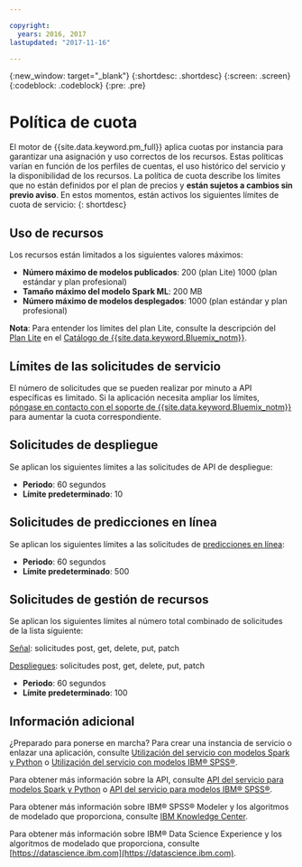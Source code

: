 ```yaml
---

copyright:
  years: 2016, 2017
lastupdated: "2017-11-16"

---
```


{:new_window: target="_blank"}
{:shortdesc: .shortdesc}
{:screen: .screen}
{:codeblock: .codeblock}
{:pre: .pre}

# Política de cuota

El motor de {{site.data.keyword.pm_full}} aplica cuotas por instancia para garantizar una asignación y uso correctos de los recursos. Estas políticas varían en función de los perfiles de cuentas, el uso histórico del servicio y la disponibilidad de los recursos. La política de cuota describe los límites que no están definidos por el plan de precios y **están sujetos a cambios sin previo aviso**. En estos momentos, están activos los siguientes límites de cuota de servicio:
{: shortdesc}

## Uso de recursos

Los recursos están limitados a los siguientes valores máximos:

-  **Número máximo de modelos publicados**: 200 (plan Lite) 1000 (plan estándar y plan profesional)
-  **Tamaño máximo del modelo Spark ML**: 200 MB
-  **Número máximo de modelos desplegados**: 1000 (plan estándar y plan profesional)

**Nota**: Para entender los límites del plan Lite, consulte la descripción del [Plan Lite](https://console.bluemix.net/catalog/services/machine-learning) en el [Catálogo de {{site.data.keyword.Bluemix_notm}}](https://console.bluemix.net/catalog/).

## Límites de las solicitudes de servicio

El número de solicitudes que se pueden realizar por minuto a API específicas es limitado. Si la aplicación necesita ampliar los límites, [póngase en contacto con el soporte de {{site.data.keyword.Bluemix_notm}}](https://support.ng.bluemix.net/) para aumentar la cuota correspondiente.

## Solicitudes de despliegue

Se aplican los siguientes límites a las solicitudes de API de despliegue:

-  **Periodo**: 60 segundos
-  **Límite predeterminado**: 10

## Solicitudes de predicciones en línea

Se aplican los siguientes límites a las solicitudes de [predicciones en línea](pm_service_api_spark_building.html):

-  **Periodo**: 60 segundos
-  **Límite predeterminado**: 500

## Solicitudes de gestión de recursos

Se aplican los siguientes límites al número total combinado de solicitudes de la lista siguiente:

[Señal](https://watson-ml-api.mybluemix.net/#/Token): solicitudes post, get, delete, put, patch

[Despliegues](https://watson-ml-api.mybluemix.net/#/Deployments): solicitudes post, get, delete, put, patch

-  **Periodo**: 60 segundos
-  **Límite predeterminado**: 100

## Información adicional

¿Preparado para ponerse en marcha? Para crear una instancia de servicio o enlazar
una aplicación, consulte [Utilización del servicio con modelos Spark y Python](using_pm_service_dsx.html) o
[Utilización del servicio con modelos IBM® SPSS®](using_pm_service.html).

Para obtener más información sobre la API, consulte [API del servicio para modelos Spark y Python](pm_service_api_spark.html) o [API del servicio para modelos IBM® SPSS®](pm_service_api_spss.html).

Para obtener más información sobre IBM® SPSS® Modeler y los algoritmos de modelado que proporciona,
consulte [IBM Knowledge Center](https://www.ibm.com/support/knowledgecenter/SS3RA7).

Para obtener más información sobre IBM® Data Science Experience y los algoritmos de modelado que proporciona, consulte [https://datascience.ibm.com](https://datascience.ibm.com).

